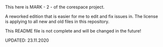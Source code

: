 This here is MARK - 2 - of the corespace project.

A reworked edition that is easier for me to edit and fix issues in.
The license is applying to all new and old files in this repository.


This README file is not complete and will be changed in the future!

UPDATED: 23.11.2020
